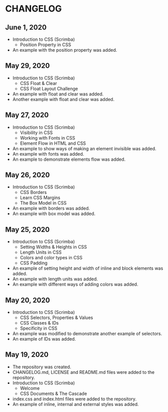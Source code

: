 # CHANGELOG

## June 1, 2020
- Introduction to CSS (Scrimba)
  - Position Property in CSS
- An example with the position property was added.

## May 29, 2020
- Introduction to CSS (Scrimba)
  - CSS Float & Clear
  - CSS Float Layout Challenge
- An example with float and clear was added.
- Another example with float and clear was added.

## May 27, 2020
- Introduction to CSS (Scrimba)
  - Visibility in CSS
  - Working with Fonts in CSS
  - Element Flow in HTML and CSS
- An example to show ways of making an element invisible was added.
- An example with fonts was added.
- An example to demonstrate elements flow was added.

## May 26, 2020
- Introduction to CSS (Scrimba)
  - CSS Borders
  - Learn CSS Margins
  - The Box Model in CSS
- An example with borders was added.
- An example with box model was added.

## May 25, 2020
- Introduction to CSS (Scrimba)
  - Setting Widths & Heights in CSS
  - Length Units in CSS
  - Colors and color types in CSS
  - CSS Padding
- An example of setting height and width of inline and block elements was added.
- An example with length units was added.
- An example with different ways of adding colors was added.

## May 20, 2020
- Introduction to CSS (Scrimba)
  - CSS Selectors, Properties & Values
  - CSS Classes & IDs
  - Specificity in CSS
- An example was modified to demonstrate another example of selectors.
- An example of IDs was added.

## May 19, 2020
- The repository was created.
- CHANGELOG.md, LICENSE and README.md files were added to the repository.
- Introduction to CSS (Scrimba)
  - Welcome
  - CSS Documents & The Cascade
- index.css and index.html files were added to the repository.
- An example of inline, internal and external styles was added.

